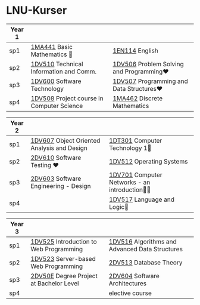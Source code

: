 # LNU-Kurser

| Year 1        | | | 
| ------------- |-------------|----|
|sp1|[1MA441](https://github.com/LenaTevar/LNU-Kurser/blob/master/Kurser/NotFinished.md) Basic Mathematics :anger:|[1EN114](https://github.com/LenaTevar/LNU-Kurser/blob/master/Kurser/1EN114.md) English|
|sp2|[1DV510]() Technical Information and Comm.|[1DV506](https://github.com/LenaTevar/LNU-Kurser/tree/master/Kurser/1DV506) Problem Solving and Programming:heart:|
|sp3|[1DV600](https://github.com/LenaTevar/LNU-Kurser/tree/master/Kurser/1DV600) Software Technology|[1DV507](https://github.com/LenaTevar/LNU-Kurser/tree/master/Kurser/1DV507) Programming and Data Structures:heart:|
|sp4|[1DV508](https://github.com/LenaTevar/LNU-Kurser/blob/master/Kurser/NotFinished.md) Project course in Computer Science|[1MA462](https://github.com/LenaTevar/LNU-Kurser/tree/master/Kurser/1MA462) Discrete Mathematics

|Year 2	| | | 
| ------------- |-------------|----|
|sp1|[1DV607](https://github.com/LenaTevar/LNU-Kurser/blob/master/Kurser/NotFinished.md) Object Oriented Analysis and Design|[1DT301](https://github.com/LenaTevar/LNU-Kurser/blob/master/Kurser/NotFinished.md)  Computer Technology 1:anger:|
|sp2|	[2DV610](https://github.com/LenaTevar/LNU-Kurser/tree/master/Kurser/2DV610) Software Testing :heart:	|[1DV512](https://github.com/LenaTevar/LNU-Kurser/blob/master/Kurser/NotFinished.md) Operating Systems|
|sp3|	[2DV603](https://github.com/LenaTevar/LNU-Kurser/blob/master/Kurser/NotFinished.md) Software Engineering - Design	|[1DV701]() Computer Networks - an introduction:anger::anger:|
|sp4|	|[1DV517](https://github.com/LenaTevar/LNU-Kurser/tree/master/Kurser/1DV517) Language and Logic:anger:|


|Year 3|	 | | 
| ------------- |-------------|----|
|sp1|	[1DV525](https://github.com/LenaTevar/LNU-Kurser/blob/master/Kurser/NotFinished.md) Introduction to Web Programming	|[1DV516](https://github.com/LenaTevar/LNU-Kurser/blob/master/Kurser/NotFinished.md) Algorithms and Advanced Data Structures|
|sp2|	[1DV523](https://github.com/LenaTevar/LNU-Kurser/blob/master/Kurser/NotFinished.md) Server-based Web Programming	|[2DV513](https://github.com/LenaTevar/LNU-Kurser/blob/master/Kurser/NotFinished.md) Database Theory|
|sp3|	[2DV50E](https://github.com/LenaTevar/LNU-Kurser/blob/master/Kurser/NotFinished.md) Degree Project at Bachelor Level	| [2DV604](https://github.com/LenaTevar/LNU-Kurser/blob/master/Kurser/NotFinished.md) Software Architectures
|sp4|	| elective course|
